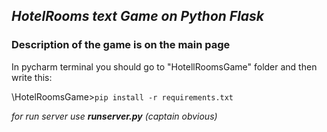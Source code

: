 ## *HotelRooms text Game on Python Flask*
### Description of the game is on the main page

In pycharm terminal you should go to "HotellRoomsGame" folder and then write this:

\HotelRoomsGame>`pip install -r requirements.txt`

*for run server use __runserver.py__ (captain obvious)*
